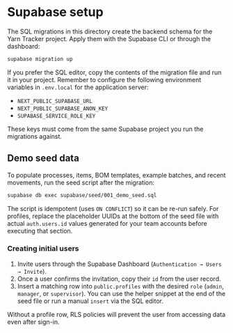 # Supabase setup

The SQL migrations in this directory create the backend schema for the Yarn Tracker project. Apply them with the Supabase CLI or through the dashboard:

```bash
supabase migration up
```

If you prefer the SQL editor, copy the contents of the migration file and run it in your project. Remember to configure the following environment variables in `.env.local` for the application server:

- `NEXT_PUBLIC_SUPABASE_URL`
- `NEXT_PUBLIC_SUPABASE_ANON_KEY`
- `SUPABASE_SERVICE_ROLE_KEY`

These keys must come from the same Supabase project you run the migrations against.

## Demo seed data

To populate processes, items, BOM templates, example batches, and recent movements, run the seed script after the migration:

```bash
supabase db exec supabase/seed/001_demo_seed.sql
```

The script is idempotent (uses `ON CONFLICT`) so it can be re-run safely. For profiles, replace the placeholder UUIDs at the bottom of the seed file with actual `auth.users.id` values generated for your team accounts before executing that section.

### Creating initial users

1. Invite users through the Supabase Dashboard (`Authentication → Users → Invite`).
2. Once a user confirms the invitation, copy their `id` from the user record.
3. Insert a matching row into `public.profiles` with the desired `role` (`admin`, `manager`, or `supervisor`). You can use the helper snippet at the end of the seed file or run a manual `insert` via the SQL editor.

Without a profile row, RLS policies will prevent the user from accessing data even after sign-in.
